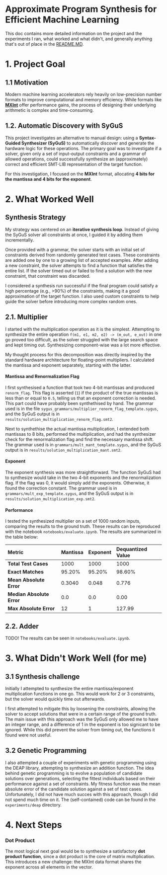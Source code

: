 
# Approximate Program Synthesis for Efficient Machine Learning

This doc contains more detailed information on the project and the experiments I ran, what worked and what didn't, and generally anything that's out of place in the [README.MD](README.MD).

# 1. Project Goal

## 1.1 Motivation
Modern machine learning accelerators rely heavily on low-precision number formats to improve computational and memory efficiency. While formats like **[MXInt](https://arxiv.org/pdf/2310.10537)** offer performance gains, the process of designing their underlying arithmetic is complex and time-consuming.

## 1.2. Automatic Discovery with SyGuS
This project investigates an alternative to manual design: using a **Syntax-Guided Synthesizer (SyGuS)** to automatically discover and generate the hardware logic for these operations. The primary goal was to investigate if a solver, given only a set of input-output constraints and a grammar of allowed operations, could successfully synthesize an (approximately) correct and efficient SMT-LIB representation of the target function.

For this investigation, I focused on the **MXInt** format, allocating **4 bits for the mantissa and 4 bits for the exponent**.

# 2. What Worked Well

## Synthesis Strategy
My strategy was centered on an **iterative synthesis loop**. Instead of giving the SyGuS solver all constraints at once, I guided it by adding them incrementally.

Once provided with a grammar, the solver starts with an initial set of constraints derived from randomly generated test cases. These constraints are added one by one to a growing list of accepted examples. After adding a new constraint, the solver attempts to find a function that satisfies the entire list. If the solver timed out or failed to find a solution with the new constraint, that constraint was discarded.

 I considered a synthesis run successful if the final program could satisfy a high percentage (e.g., >90%) of the constraints, making it a good approximation of the target function. I also used custom constraints to help guide the solver before introducing more complex random ones.

## 2.1. Multiplier
I started with the multiplication operation as it is the simplest. Attempting to synthesize the entire operation `f(m1, e1, m2, e2) -> (m_out, e_out)` in one go proved too difficult, as the solver struggled with the large search space and kept timing out. Synthesizing component-wise was a lot more effective.

My thought process for this decomposition was directly inspired by the standard hardware architecture for floating-point multipliers. I calculated the mantissa and exponent separately, starting with the latter. 

#### Mantissa and Renormalization Flag
I first synthesised a function that took two 4-bit mantissas and produced `renorm_flag`. This flag is asserted (`1`) if the product of the true mantissas is less than or equal to `0.5`, telling us that an exponent correction is needed. This part could have probably been synthethised by hand. The grammar used is in the file `sygus_grammars/multiplier_renorm_flag_template.sygus`, and the SyGuS output is in `results/solution_multiplication_renorm_flag.smt2`.

Next to synthethise the actual mantissa multiplication, I extended both mantissas to 8 bits, performed the multiplication, and had the synthesizer check for the renormalization flag and find the necessary mantissa shift. The grammar used is in `grammars/mult_mant_template.sygus`, and the SyGuS output is in `results/solution_multiplication_mant.smt2`.

#### Exponent
The exponent synthesis was more straightforward. The function SyGuS had to synthesize would take in the two 4-bit exponents and the renormalization flag. If the flag was 0, it would simply add the exponents. Otherwise, it found the correction constant. The grammar used is in `grammars/mult_exp_template.sygus`, and the SyGuS output is in `results/solution_multiplication_exp.smt2`.

#### Performance
I tested the synthesized multiplier on a set of 1000 random inputs, comparing the results to the ground truth. These results can be reproduced with the notebook `notebooks/evaluate.ipynb`. The results are summarized in the table below:



| Metric                | Mantissa | Exponent | Dequantized Value |
| :-------------------- | :------- | :------- | :---------------- |
| **Total Test Cases**    | 1000     | 1000     | 1000              |
| **Exact Matches**     | 95.20%   | 95.20%   | 98.60%            |
| **Mean Absolute Error** | 0.3040   | 0.048    | 0.776             |
| **Median Absolute Error** | 0.0      | 0.0      | 0.00              |
| **Max Absolute Error**  | 12       | 1        | 127.99 |


## 2.2. Adder

TODO! The results can be seen in `notebooks/evaluate.ipynb`. 

# 3. What Didn't Work Well (for me)

## 3.1 Synthesis challenge

Initially I attempted to synthesize the entire mantissa/exponent multiplication functions in one go. This would work for 2 or 3 constraints, but the solver would quickly time out afterwards.

I first attempted to mitigate this by loosening the constraints, allowing the solver to accept solutions that were in a certain range of the ground truth. The main issue with this approach was the SyGuS only allowed me to have an integer range, and a difference of 1 in the exponent is too signicant to be ignored. While this did prevent the solver from timing out, the functions it found were not useful. 

## 3.2 Genetic Programming
I also attempted a couple of experiments with genetic programming using the DEAP library, attempting to synthesize an addition function. The idea behind genetic programming is to evolve a population of candidate solutions over generations, selecting the fittest individuals based on their performance against a set of constraints. My fitness function was the mean absolute error of the candidate solution against a set of test cases. Unfortunately, I did not have much succes with this approach, though I did not spend much time on it. The (self-contained) code can be found in the `experiments/deap` directory.


# 4. Next Steps

### Dot Product
The most logical next goal would be to synthesize a satisfactory **dot product function**, since a dot product is the core of matrix multiplication. This introduces a new challenge: the MXInt data format shares the exponent across all elements in the vector.

